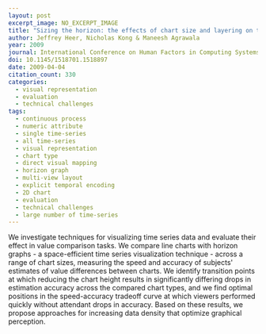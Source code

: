 ```yaml
---
layout: post
excerpt_image: NO_EXCERPT_IMAGE
title: "Sizing the horizon: the effects of chart size and layering on the graphical perception of time series visualizations"
author: Jeffrey Heer, Nicholas Kong & Maneesh Agrawala
year: 2009
journal: International Conference on Human Factors in Computing Systems
doi: 10.1145/1518701.1518897
date: 2009-04-04
citation_count: 330
categories:
  - visual representation
  - evaluation
  - technical challenges
tags:
  - continuous process
  - numeric attribute
  - single time-series
  - all time-series
  - visual representation
  - chart type
  - direct visual mapping
  - horizon graph
  - multi-view layout
  - explicit temporal encoding
  - 2D chart
  - evaluation
  - technical challenges
  - large number of time-series
---
```

We investigate techniques for visualizing time series data and evaluate their effect in value comparison tasks. We compare line charts with horizon graphs - a space-efficient time series visualization technique - across a range of chart sizes, measuring the speed and accuracy of subjects' estimates of value differences between charts. We identify transition points at which reducing the chart height results in significantly differing drops in estimation accuracy across the compared chart types, and we find optimal positions in the speed-accuracy tradeoff curve at which viewers performed quickly without attendant drops in accuracy. Based on these results, we propose approaches for increasing data density that optimize graphical perception.
